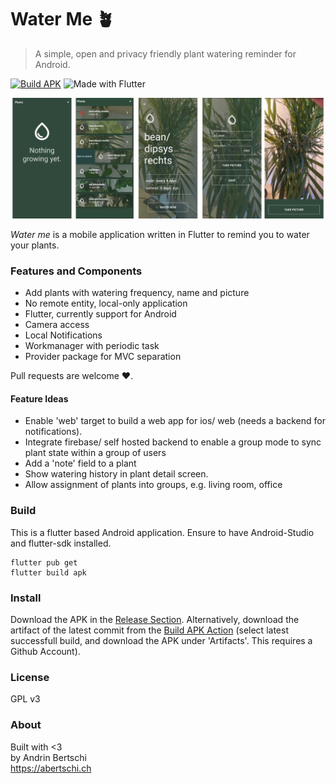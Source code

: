 # Water Me 🪴

> A simple, open and privacy friendly plant watering reminder for Android.
  
  [![Build APK](https://github.com/abertschi/water-me/actions/workflows/build.yml/badge.svg)](https://github.com/abertschi/water-me/actions/workflows/build.yml)
   ![Made with Flutter](https://img.shields.io/badge/Made%20with-Flutter-1f425f.svg)
<p align="left">
    <img src="./assets/preview2.png" alt="preview" width="800"/>
</p>

_Water me_ is a mobile application written in Flutter to  remind you to water your plants.

### Features and Components
- Add plants with watering frequency, name and picture
- No remote entity, local-only application
- Flutter, currently support for Android
- Camera access
- Local Notifications
- Workmanager with periodic task
- Provider package for MVC separation
  
    
Pull requests are welcome :heart:.

#### Feature Ideas
- Enable 'web' target to build a web app for ios/ web (needs a backend for notifications).
- Integrate firebase/ self hosted backend to enable a group mode to sync plant state within a group of users
- Add a 'note' field to a plant
- Show watering history in plant detail screen.
- Allow assignment of plants into groups, e.g. living room, office

### Build
This is a flutter based Android application. Ensure to have Android-Studio and flutter-sdk installed.
```
flutter pub get
flutter build apk
```

### Install
Download the APK in the [Release Section](https://github.com/abertschi/water-me/releases). Alternatively, download the artifact of the latest commit from the [Build APK Action](https://github.com/abertschi/water-me/actions/workflows/build.yml) (select latest successfull build, and download the APK under 'Artifacts'. This requires a Github Account).

### License
GPL v3

### About
Built with <3   
by Andrin Bertschi  
https://abertschi.ch
